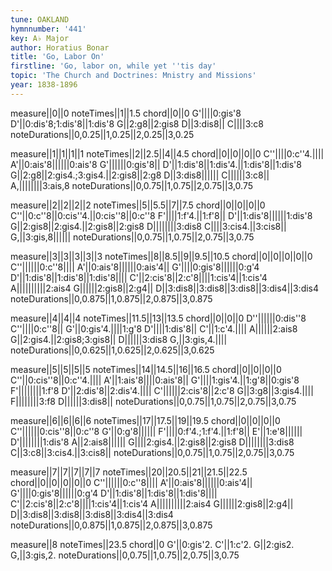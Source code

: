 ```yaml
---
tune: OAKLAND
hymnnumber: '441'
key: A♭ Major
author: Horatius Bonar
title: 'Go, Labor On'
firstline: 'Go, labor on, while yet ''tis day'
topic: 'The Church and Doctrines: Mnistry and Missions'
year: 1838-1896
---
```

measure||0||0
noteTimes||1||1.5
chord||0||0
G'||||0:gis'8
D'||0:dis'8;1:dis'8||1:dis'8
G||2:g8||2:gis8
D||3:dis8||
C||||3:c8
noteDurations||0,0.25||1,0.25||2,0.25||3,0.25

measure||1||1||1||1
noteTimes||2||2.5||4||4.5
chord||0||0||0||0
C''||||0:c''4.||||
A'||0:ais'8||||||0:ais'8
G'||||||0:gis'8||
D'||1:dis'8||1:dis'4.||1:dis'8||1:dis'8
G||2:g8||2:gis4.;3:gis4.||2:gis8||2:g8
D||3:dis8||||||
C||||||3:c8||
A,||||||||3:ais,8
noteDurations||0,0.75||1,0.75||2,0.75||3,0.75

measure||2||2||2||2
noteTimes||5||5.5||7||7.5
chord||0||0||0||0
C''||0:c''8||0:cis''4.||0:cis''8||0:c''8
F'||||1:f'4.||1:f'8||
D'||1:dis'8||||||1:dis'8
G||2:gis8||2:gis4.||2:gis8||2:gis8
D||||||||3:dis8
C||||3:cis4.||3:cis8||
G,||3:gis,8||||||
noteDurations||0,0.75||1,0.75||2,0.75||3,0.75

measure||3||3||3||3||3
noteTimes||8||8.5||9||9.5||10.5
chord||0||0||0||0||0
C''||||||0:c''8||||
A'||0:ais'8||||||0:ais'4||
G'||||0:gis'8||||||0:g'4
D'||1:dis'8||1:dis'8||1:dis'8||||
C'||2:cis'8||2:c'8||||1:cis'4||1:cis'4
A||||||||||2:ais4
G||||||2:gis8||2:g4||
D||3:dis8||3:dis8||3:dis8||3:dis4||3:dis4
noteDurations||0,0.875||1,0.875||2,0.875||3,0.875

measure||4||4||4
noteTimes||11.5||13||13.5
chord||0||0||0
D''||||||0:dis''8
C''||||0:c''8||
G'||0:gis'4.||||1:g'8
D'||||1:dis'8||
C'||1:c'4.||||
A||||||2:ais8
G||2:gis4.||2:gis8;3:gis8||
D||||||3:dis8
G,||3:gis,4.||||
noteDurations||0,0.625||1,0.625||2,0.625||3,0.625

measure||5||5||5||5
noteTimes||14||14.5||16||16.5
chord||0||0||0||0
C''||0:cis''8||0:c''4.||||
A'||1:ais'8||||0:ais'8||
G'||||1:gis'4.||1:g'8||0:gis'8
F'||||||||1:f'8
D'||2:dis'8||2:dis'4.||||
C'||||||2:cis'8||2:c'8
G||3:g8||3:gis4.||||
F||||||||3:f8
D||||||3:dis8||
noteDurations||0,0.75||1,0.75||2,0.75||3,0.75

measure||6||6||6||6
noteTimes||17||17.5||19||19.5
chord||0||0||0||0
C''||||||0:cis''8||0:c''8
G'||0:g'8||||||
F'||||0:f'4.;1:f'4.||1:f'8||
E'||1:e'8||||||
D'||||||||1:dis'8
A||2:ais8||||||
G||||2:gis4.||2:gis8||2:gis8
D||||||||3:dis8
C||3:c8||3:cis4.||3:cis8||
noteDurations||0,0.75||1,0.75||2,0.75||3,0.75

measure||7||7||7||7||7
noteTimes||20||20.5||21||21.5||22.5
chord||0||0||0||0||0
C''||||||0:c''8||||
A'||0:ais'8||||||0:ais'4||
G'||||0:gis'8||||||0:g'4
D'||1:dis'8||1:dis'8||1:dis'8||||
C'||2:cis'8||2:c'8||||1:cis'4||1:cis'4
A||||||||||2:ais4
G||||||2:gis8||2:g4||
D||3:dis8||3:dis8||3:dis8||3:dis4||3:dis4
noteDurations||0,0.875||1,0.875||2,0.875||3,0.875

measure||8
noteTimes||23.5
chord||0
G'||0:gis'2.
C'||1:c'2.
G||2:gis2.
G,||3:gis,2.
noteDurations||0,0.75||1,0.75||2,0.75||3,0.75

